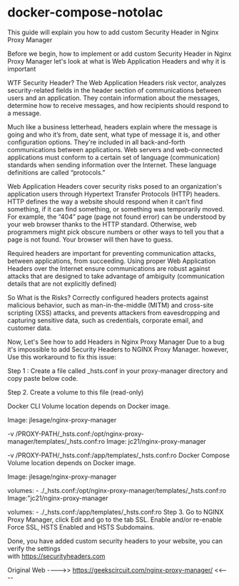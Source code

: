 # docker-compose-notolac

This guide will explain you how to add custom Security Header in Nginx Proxy Manager

Before we begin, how to implement or add custom Security Header in Nginx Proxy Manager let's look at what is Web Application Headers and why it is important

WTF Security Header?
The Web Application Headers risk vector, analyzes security-related fields in the header section of communications between users and an application. They contain information about the messages, determine how to receive messages, and how recipients should respond to a message.

Much like a business letterhead, headers explain where the message is going and who it’s from, date sent, what type of message it is, and other configuration options. They're included in all back-and-forth communications between applications. Web servers and web-connected applications must conform to a certain set of language (communication) standards when sending information over the Internet. These language definitions are called “protocols.”

Web Application Headers cover security risks posed to an organization's application users through Hypertext Transfer Protocols (HTTP) headers. HTTP defines the way a website should respond when it can’t find something, if it can find something, or something was temporarily moved. For example, the “404” page (page not found error) can be understood by your web browser thanks to the HTTP standard. Otherwise, web programmers might pick obscure numbers or other ways to tell you that a page is not found. Your browser will then have to guess.

Required headers are important for preventing communication attacks, between applications, from succeeding. Using proper Web Application Headers over the Internet ensure communications are robust against attacks that are designed to take advantage of ambiguity (communication details that are not explicitly defined)

So What is the Risks?
Correctly configured headers protects against malicious behavior, such as man-in-the-middle (MITM) and cross-site scripting (XSS) attacks, and prevents attackers from eavesdropping and capturing sensitive data, such as credentials, corporate email, and customer data.

Now, Let's See how to add Headers in Nginx Proxy Manager
Due to a bug it's impossible to add Security Headers to NGINX Proxy Manager.
however, Use this workaround to fix this issue:

Step 1 : Create a file called \_hsts.conf in your proxy-manager directory and copy paste below code.

Step 2. Create a volume to this file (read-only)

Docker CLI
Volume location depends on Docker image.

Image: jlesage/nginx-proxy-manager

-v /PROXY-PATH/\_hsts.conf:/opt/nginx-proxy-manager/templates/\_hsts.conf:ro
Image: jc21/nginx-proxy-manager

-v /PROXY-PATH/\_hsts.conf:/app/templates/\_hsts.conf:ro
Docker Compose
Volume location depends on Docker image.

Image: jlesage/nginx-proxy-manager

volumes: - ./\_hsts.conf:/opt/nginx-proxy-manager/templates/\_hsts.conf:ro
Image:"jc21/nginx-proxy-manager

volumes: - ./\_hsts.conf:/app/templates/\_hsts.conf:ro
Step 3.
Go to NGINX Proxy Manager, click Edit and go to the tab SSL.
Enable and/or re-enable Force SSL, HSTS Enabled and HSTS Subdomains.

Done, you have added custom security headers to your website, you can verify the settings  
with https://securityheaders.com

Original Web ---->> https://geekscircuit.com/nginx-proxy-manager/ <<----
